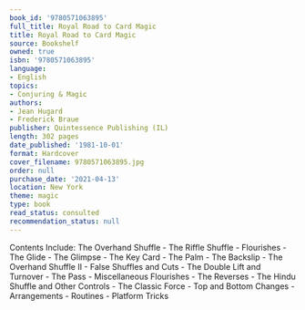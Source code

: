 ```yaml
---
book_id: '9780571063895'
full_title: Royal Road to Card Magic
title: Royal Road to Card Magic
source: Bookshelf
owned: true
isbn: '9780571063895'
language:
- English
topics:
- Conjuring & Magic
authors:
- Jean Hugard
- Frederick Braue
publisher: Quintessence Publishing (IL)
length: 302 pages
date_published: '1981-10-01'
format: Hardcover
cover_filename: 9780571063895.jpg
order: null
purchase_date: '2021-04-13'
location: New York
theme: magic
type: book
read_status: consulted
recommendation_status: null
---
```

Contents Include: The Overhand Shuffle - The Riffle Shuffle - Flourishes - The Glide - The Glimpse - The Key Card - The Palm - The Backslip - The Overhand Shuffle II - False Shuffles and Cuts - The Double Lift and Turnover - The Pass - Miscellaneous Flourishes - The Reverses - The Hindu Shuffle and Other Controls - The Classic Force - Top and Bottom Changes - Arrangements - Routines - Platform Tricks
